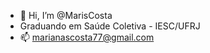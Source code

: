 - 👋 Hi, I’m @MarisCosta
- Graduando em Saúde Coletiva - IESC/UFRJ
- 📫 marianascosta77@gmail.com

<!---
MarisCosta/MarisCosta is a ✨ special ✨ repository because its `README.md` (this file) appears on your GitHub profile.
You can click the Preview link to take a look at your changes.
--->
